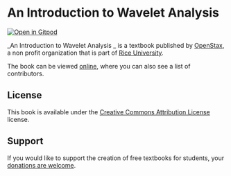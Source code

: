 # An Introduction to Wavelet Analysis 

[![Open in Gitpod](https://gitpod.io/button/open-in-gitpod.svg)](https://gitpod.io/from-referrer/)

_An Introduction to Wavelet Analysis _ is a textbook published by [OpenStax](https://openstax.org/), a non profit organization that is part of [Rice University](https://www.rice.edu/).

The book can be viewed [online](https://github.com/cnx-user-books/cnxbook-an-introduction-to-wavelet-analysis/releases/latest), where you can also see a list of contributors.

## License
This book is available under the [Creative Commons Attribution License](./LICENSE) license.

## Support
If you would like to support the creation of free textbooks for students, your [donations are welcome](https://riceconnect.rice.edu/donation/support-openstax-banner).
